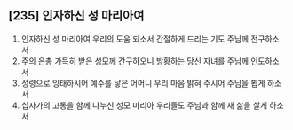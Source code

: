 ## [235] 인자하신 성 마리아여

1) 인자하신 성 마리아여 우리의 도움 되소서 간절하게 드리는 기도 주님께 전구하소서  
2) 주의 은총 가득히 받은 성모께 간구하오니 방황하는 당신 자녀를 주님께 인도하소서  
3) 성령으로 잉태하시어 예수를 낳은 어머니 우리 마음 밝혀 주시어 주님을 뵙게 하소서  
4) 십자가의 고통을 함께 나누신 성모 마리아 우리들도 주님과 함께 새 삶을 살게 하소서

